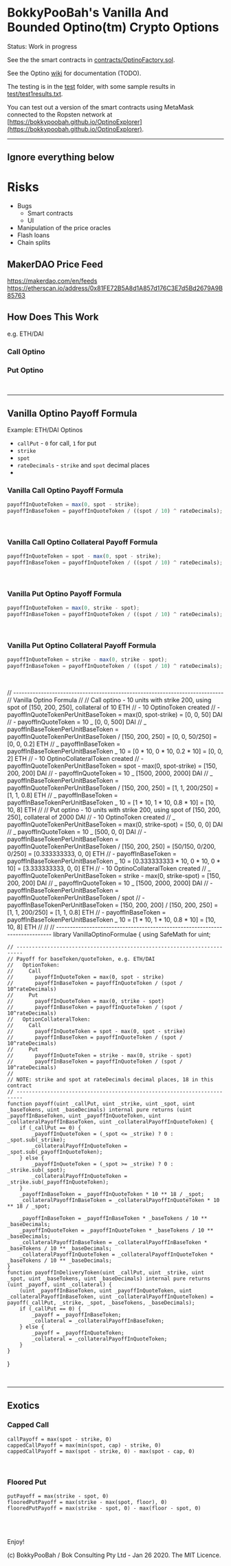 # BokkyPooBah's Vanilla And Bounded Optino(tm) Crypto Options

Status: Work in progress

See the the smart contracts in [contracts/OptinoFactory.sol](contracts/OptinoFactory.sol).

See the Optino [wiki](https://github.com/bokkypoobah/Optino/wiki) for documentation (TODO).

The testing is in the [test](test) folder, with some sample results in [test/test1results.txt](test/test1results.txt).

You can test out a version of the smart contracts using MetaMask connected to the Ropsten network at [https://bokkypoobah.github.io/OptinoExplorer](https://bokkypoobah.github.io/OptinoExplorer).

---

## Ignore everything below

# Risks

- Bugs
  - Smart contracts
  - UI
- Manipulation of the price oracles
- Flash loans
- Chain splits

## MakerDAO Price Feed

https://makerdao.com/en/feeds
https://etherscan.io/address/0x81FE72B5A8d1A857d176C3E7d5Bd2679A9B85763

## How Does This Work

e.g. ETH/DAI

### Call Optino

### Put Optino

<br />

<hr />

## Vanilla Optino Payoff Formula

Example: ETH/DAI Optinos

- `callPut` - `0` for call, `1` for put
- `strike`
- `spot`
- `rateDecimals` - `strike` and `spot` decimal places
-

### Vanilla Call Optino Payoff Formula

```javascript
payoffInQuoteToken = max(0, spot - strike);
payoffInBaseToken = payoffInQuoteToken / ((spot / 10) ^ rateDecimals);
```

<br />

### Vanilla Call Optino Collateral Payoff Formula

```javascript
payoffInQuoteToken = spot - max(0, spot - strike);
payoffInBaseToken = payoffInQuoteToken / ((spot / 10) ^ rateDecimals);
```

<br />

### Vanilla Put Optino Payoff Formula

```javascript
payoffInQuoteToken = max(0, strike - spot);
payoffInBaseToken = payoffInQuoteToken / ((spot / 10) ^ rateDecimals);
```

<br />

### Vanilla Put Optino Collateral Payoff Formula

```javascript
payoffInQuoteToken = strike - max(0, strike - spot);
payoffInBaseToken = payoffInQuoteToken / ((spot / 10) ^ rateDecimals);
```

<br />

// ----------------------------------------------------------------------------
// Vanilla Optino Formula
//
// Call optino - 10 units with strike 200, using spot of [150, 200, 250], collateral of 10 ETH
// - 10 OptinoToken created
// - payoffInQuoteTokenPerUnitBaseToken = max(0, spot-strike) = [0, 0, 50] DAI
// - payoffInQuoteToken = 10 _ [0, 0, 500] DAI
// _ payoffInBaseTokenPerUnitBaseToken = payoffInQuoteTokenPerUnitBaseToken / [150, 200, 250] = [0, 0, 50/250] = [0, 0, 0.2] ETH
// _ payoffInBaseToken = payoffInBaseTokenPerUnitBaseToken _ 10 = [0 * 10, 0 * 10, 0.2 * 10] = [0, 0, 2] ETH
// - 10 OptinoCollateralToken created
// - payoffInQuoteTokenPerUnitBaseToken = spot - max(0, spot-strike) = [150, 200, 200] DAI
// - payoffInQuoteToken = 10 _ [1500, 2000, 2000] DAI
// _ payoffInBaseTokenPerUnitBaseToken = payoffInQuoteTokenPerUnitBaseToken / [150, 200, 250] = [1, 1, 200/250] = [1, 1, 0.8] ETH
// _ payoffInBaseToken = payoffInBaseTokenPerUnitBaseToken _ 10 = [1 * 10, 1 * 10, 0.8 * 10] = [10, 10, 8] ETH
//
// Put optino - 10 units with strike 200, using spot of [150, 200, 250], collateral of 2000 DAI
// - 10 OptinoToken created
// _ payoffInQuoteTokenPerUnitBaseToken = max(0, strike-spot) = [50, 0, 0] DAI
// _ payoffInQuoteToken = 10 _ [500, 0, 0] DAI
// - payoffInBaseTokenPerUnitBaseToken = payoffInQuoteTokenPerUnitBaseToken / [150, 200, 250] = [50/150, 0/200, 0/250] = [0.333333333, 0, 0] ETH
// - payoffInBaseToken = payoffInBaseTokenPerUnitBaseToken _ 10 = [0.333333333 * 10, 0 * 10, 0 * 10] = [3.333333333, 0, 0] ETH
// - 10 OptinoCollateralToken created
// _ payoffInQuoteTokenPerUnitBaseToken = strike - max(0, strike-spot) = [150, 200, 200] DAI
// _ payoffInQuoteToken = 10 _ [1500, 2000, 2000] DAI
// - payoffInBaseTokenPerUnitBaseToken = payoffInQuoteTokenPerUnitBaseToken / spot
// - payoffInBaseTokenPerUnitBaseToken = [150, 200, 200] / [150, 200, 250] = [1, 1, 200/250] = [1, 1, 0.8] ETH
// - payoffInBaseToken = payoffInBaseTokenPerUnitBaseToken _ 10 = [1 * 10, 1 * 10, 0.8 * 10] = [10, 10, 8] ETH
//
//
// ----------------------------------------------------------------------------
library VanillaOptinoFormulae {
using SafeMath for uint;

    // ------------------------------------------------------------------------
    // Payoff for baseToken/quoteToken, e.g. ETH/DAI
    //   OptionToken:
    //     Call
    //       payoffInQuoteToken = max(0, spot - strike)
    //       payoffInBaseToken = payoffInQuoteToken / (spot / 10^rateDecimals)
    //     Put
    //       payoffInQuoteToken = max(0, strike - spot)
    //       payoffInBaseToken = payoffInQuoteToken / (spot / 10^rateDecimals)
    //   OptionCollateralToken:
    //     Call
    //       payoffInQuoteToken = spot - max(0, spot - strike)
    //       payoffInBaseToken = payoffInQuoteToken / (spot / 10^rateDecimals)
    //     Put
    //       payoffInQuoteToken = strike - max(0, strike - spot)
    //       payoffInBaseToken = payoffInQuoteToken / (spot / 10^rateDecimals)
    //
    // NOTE: strike and spot at rateDecimals decimal places, 18 in this contract
    // ------------------------------------------------------------------------
    function payoff(uint _callPut, uint _strike, uint _spot, uint _baseTokens, uint _baseDecimals) internal pure returns (uint _payoffInBaseToken, uint _payoffInQuoteToken, uint _collateralPayoffInBaseToken, uint _collateralPayoffInQuoteToken) {
        if (_callPut == 0) {
            _payoffInQuoteToken = (_spot <= _strike) ? 0 : _spot.sub(_strike);
            _collateralPayoffInQuoteToken = _spot.sub(_payoffInQuoteToken);
        } else {
            _payoffInQuoteToken = (_spot >= _strike) ? 0 : _strike.sub(_spot);
            _collateralPayoffInQuoteToken = _strike.sub(_payoffInQuoteToken);
        }
        _payoffInBaseToken = _payoffInQuoteToken * 10 ** 18 / _spot;
        _collateralPayoffInBaseToken = _collateralPayoffInQuoteToken * 10 ** 18 / _spot;

        _payoffInBaseToken = _payoffInBaseToken * _baseTokens / 10 ** _baseDecimals;
        _payoffInQuoteToken = _payoffInQuoteToken * _baseTokens / 10 ** _baseDecimals;
        _collateralPayoffInBaseToken = _collateralPayoffInBaseToken * _baseTokens / 10 ** _baseDecimals;
        _collateralPayoffInQuoteToken = _collateralPayoffInQuoteToken * _baseTokens / 10 ** _baseDecimals;
    }
    function payoffInDeliveryToken(uint _callPut, uint _strike, uint _spot, uint _baseTokens, uint _baseDecimals) internal pure returns (uint _payoff, uint _collateral) {
        (uint _payoffInBaseToken, uint _payoffInQuoteToken, uint _collateralPayoffInBaseToken, uint _collateralPayoffInQuoteToken) = payoff(_callPut, _strike, _spot, _baseTokens, _baseDecimals);
        if (_callPut == 0) {
            _payoff = _payoffInBaseToken;
            _collateral = _collateralPayoffInBaseToken;
        } else {
            _payoff = _payoffInQuoteToken;
            _collateral = _collateralPayoffInQuoteToken;
        }
    }

}

<br />

<hr />

## Exotics

### Capped Call

```
callPayoff = max(spot - strike, 0)
cappedCallPayoff = max(min(spot, cap) - strike, 0)
cappedCallPayoff = max(spot - strike, 0) - max(spot - cap, 0)
```

<br />

### Floored Put

```
putPayoff = max(strike - spot, 0)
flooredPutPayoff = max(strike - max(spot, floor), 0)
flooredPutPayoff = max(strike - spot, 0) - max(floor - spot, 0)
```

<br />

<br />

Enjoy!

(c) BokkyPooBah / Bok Consulting Pty Ltd - Jan 26 2020. The MIT Licence.
